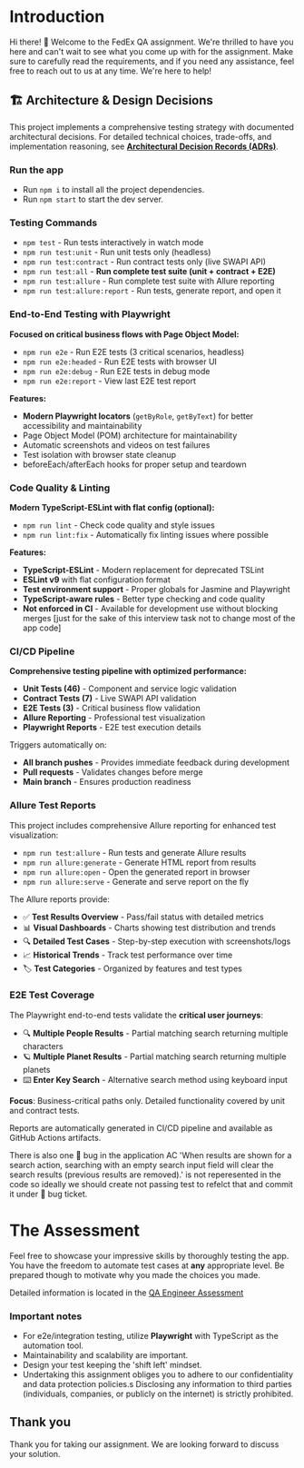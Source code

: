 # Introduction

Hi there! 👋 Welcome to the FedEx QA assignment. We're thrilled to have you here
and can't wait to see what you come up with for the assignment. Make sure to
carefully read the requirements, and if you need any assistance, feel free to
reach out to us at any time. We're here to help!

## 🏗️ Architecture & Design Decisions
This project implements a comprehensive testing strategy with documented architectural decisions. For detailed technical choices, trade-offs, and implementation reasoning, see **[Architectural Decision Records (ADRs)](./docs/adr/README.md)**.

### Run the app
- Run `npm i` to install all the project dependencies.
- Run `npm start` to start the dev server.

### Testing Commands
- `npm test` - Run tests interactively in watch mode
- `npm run test:unit` - Run unit tests only (headless)
- `npm run test:contract` - Run contract tests only (live SWAPI API)
- `npm run test:all` - **Run complete test suite (unit + contract + E2E)**
- `npm run test:allure` - Run complete test suite with Allure reporting
- `npm run test:allure:report` - Run tests, generate report, and open it

### End-to-End Testing with Playwright
**Focused on critical business flows with Page Object Model:**
- `npm run e2e` - Run E2E tests (3 critical scenarios, headless)
- `npm run e2e:headed` - Run E2E tests with browser UI
- `npm run e2e:debug` - Run E2E tests in debug mode
- `npm run e2e:report` - View last E2E test report

**Features:**
- **Modern Playwright locators** (`getByRole`, `getByText`) for better accessibility and maintainability
- Page Object Model (POM) architecture for maintainability
- Automatic screenshots and videos on test failures
- Test isolation with browser state cleanup
- beforeEach/afterEach hooks for proper setup and teardown

### Code Quality & Linting
**Modern TypeScript-ESLint with flat config (optional):**
- `npm run lint` - Check code quality and style issues
- `npm run lint:fix` - Automatically fix linting issues where possible

**Features:**
- **TypeScript-ESLint** - Modern replacement for deprecated TSLint
- **ESLint v9** with flat configuration format
- **Test environment support** - Proper globals for Jasmine and Playwright
- **TypeScript-aware rules** - Better type checking and code quality
- **Not enforced in CI** - Available for development use without blocking merges [just for the sake of this interview task not to change most of the app code]

### CI/CD Pipeline
**Comprehensive testing pipeline with optimized performance:**
- **Unit Tests (46)** - Component and service logic validation
- **Contract Tests (7)** - Live SWAPI API validation  
- **E2E Tests (3)** - Critical business flow validation
- **Allure Reporting** - Professional test visualization
- **Playwright Reports** - E2E test execution details

Triggers automatically on:
- **All branch pushes** - Provides immediate feedback during development
- **Pull requests** - Validates changes before merge
- **Main branch** - Ensures production readiness

### Allure Test Reports
This project includes comprehensive Allure reporting for enhanced test visualization:

- `npm run test:allure` - Run tests and generate Allure results
- `npm run allure:generate` - Generate HTML report from results
- `npm run allure:open` - Open the generated report in browser
- `npm run allure:serve` - Generate and serve report on the fly

The Allure reports provide:
- ✅ **Test Results Overview** - Pass/fail status with detailed metrics
- 📊 **Visual Dashboards** - Charts showing test distribution and trends
- 🔍 **Detailed Test Cases** - Step-by-step execution with screenshots/logs
- 📈 **Historical Trends** - Track test performance over time
- 🏷️ **Test Categories** - Organized by features and test types

### E2E Test Coverage
The Playwright end-to-end tests validate the **critical user journeys**:
- 🔍 **Multiple People Results** - Partial matching search returning multiple characters
- 🪐 **Multiple Planet Results** - Partial matching search returning multiple planets  
- ⌨️ **Enter Key Search** - Alternative search method using keyboard input

**Focus**: Business-critical paths only. Detailed functionality covered by unit and contract tests.

Reports are automatically generated in CI/CD pipeline and available as GitHub Actions artifacts.

There is also one 🐛 bug in the application AC 'When results are shown for a search action, searching with an empty search input field will clear the search results (previous results are removed).' is not reperesented in the code so ideally we should create not passing test to refelct that and commit it under 🐛 bug ticket.

# The Assessment
Feel free to showcase your impressive skills by thoroughly testing the app.
You have the freedom to automate test cases at **any** appropriate level. 
Be prepared though to motivate why you made the choices you made.

Detailed information is located in the [QA Engineer Assessment](./ASSESSMENT.MD)

### Important notes
- For e2e/integration testing, utilize **Playwright** with TypeScript as the automation tool.
- Maintainability and scalability are important.
- Design your test keeping the 'shift left' mindset.
- Undertaking this assignment obliges you to adhere to our confidentiality and data protection policies.s
  Disclosing any information to third parties (individuals, companies, or publicly on the internet) is strictly prohibited.

## Thank you
Thank you for taking our assignment.
We are looking forward to discuss your solution.
